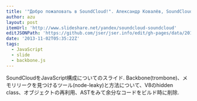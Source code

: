 ```yaml
---
title: '"Добро пожаловать в SoundCloud!". Александр Ковалёв, SoundCloud'
author: azu
layout: post
itemUrl: 'http://www.slideshare.net/yandex/soundcloud-soundcloud'
editJSONPath: 'https://github.com/jser/jser.info/edit/gh-pages/data/2013/11/index.json'
date: '2013-11-02T05:35:22Z'
tags:
  - JavaScript
  - slide
  - backbone.js
---
```

SoundCloudをJavaScript構成についてのスライド.
Backbone(trombone)、メモリリークを見つけるツール(node-leaky)と方法について、V8のhidden class、オブジェクトの再利用、ASTをみて余分なコードをビルド時に削除.

